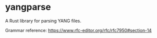 
# yangparse

A Rust library for parsing YANG files.

Grammar reference: https://www.rfc-editor.org/rfc/rfc7950#section-14
